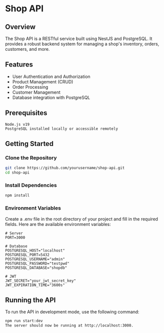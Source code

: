 # Shop API

## Overview

The Shop API is a RESTful service built using NestJS and PostgreSQL. It provides a robust backend system for managing a shop's inventory, orders, customers, and more.

## Features

- User Authentication and Authorization
- Product Management (CRUD)
- Order Processing
- Customer Management
- Database integration with PostgreSQL

## Prerequisites

    Node.js v19
    PostgreSQL installed locally or accessible remotely

## Getting Started

### Clone the Repository

```bash
git clone https://github.com/yourusername/shop-api.git
cd shop-api
```

### Install Dependencies

```bash
npm install
```

### Environment Variables

Create a .env file in the root directory of your project and fill in the required fields. Here are the available environment variables:

```env
# Server
PORT=3000

# Database
POSTGRESQL_HOST="localhost"
POSTGRESQL_PORT=5432
POSTGRESQL_USERNAME="admin"
POSTGRESQL_PASSWORD="testpwd"
POSTGRESQL_DATABASE="shopdb"

# JWT
JWT_SECRET="your_jwt_secret_key"
JWT_EXPIRATION_TIME="3600s"
```

## Running the API

To run the API in development mode, use the following command:

```bash
npm run start:dev
The server should now be running at http://localhost:3000.
```

